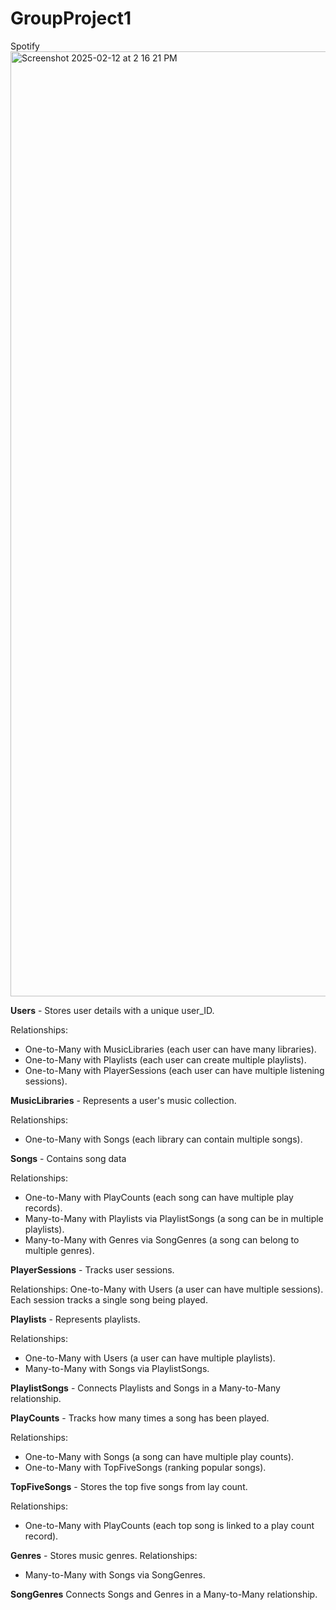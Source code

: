 # GroupProject1

Spotify
<img width="1512" alt="Screenshot 2025-02-12 at 2 16 21 PM" src="https://github.com/user-attachments/assets/fbbec43b-b928-4ce8-bb9e-07d3cddccef6" />



**Users** - Stores user details with a unique user_ID.

Relationships:
-  One-to-Many with MusicLibraries (each user can have many libraries).
-  One-to-Many with Playlists (each user can create multiple playlists).
-  One-to-Many with PlayerSessions (each user can have multiple listening sessions).


**MusicLibraries** - Represents a user's music collection.

Relationships:
-  One-to-Many with Songs (each library can contain multiple songs).

**Songs** - Contains song data

Relationships:
-  One-to-Many with PlayCounts (each song can have multiple play records).
-  Many-to-Many with Playlists via PlaylistSongs (a song can be in multiple playlists).
-  Many-to-Many with Genres via SongGenres (a song can belong to multiple genres).


**PlayerSessions** - Tracks user sessions.

Relationships:
One-to-Many with Users (a user can have multiple sessions).
Each session tracks a single song being played.


**Playlists** - Represents playlists.

Relationships:
-  One-to-Many with Users (a user can have multiple playlists).
-  Many-to-Many with Songs via PlaylistSongs.

**PlaylistSongs** - Connects Playlists and Songs in a Many-to-Many relationship.


**PlayCounts** - Tracks how many times a song has been played.

Relationships:
-  One-to-Many with Songs (a song can have multiple play counts).
-  One-to-Many with TopFiveSongs (ranking popular songs).


**TopFiveSongs** - Stores the top five songs from lay count.

Relationships:
- One-to-Many with PlayCounts (each top song is linked to a play count record).

**Genres** - Stores music genres.
Relationships:
-  Many-to-Many with Songs via SongGenres.


**SongGenres** Connects Songs and Genres in a Many-to-Many relationship.
